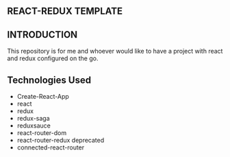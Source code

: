 ## REACT-REDUX TEMPLATE

## INTRODUCTION

This repository is for me and whoever would like to have a project with react and redux configured on the go.

## Technologies Used

- Create-React-App
- react
- redux
- redux-saga
- reduxsauce
- react-router-dom
- react-router-redux deprecated
- connected-react-router
